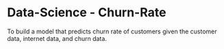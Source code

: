 # Data-Science - Churn-Rate
To build a model that predicts churn rate of customers given the customer data, internet data, and churn data.
